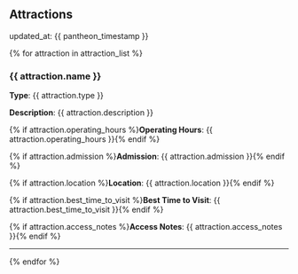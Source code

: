 ## Attractions

updated_at: {{ pantheon_timestamp }}

{% for attraction in attraction_list %}
### {{ attraction.name }}

**Type**: {{ attraction.type }}

**Description**: {{ attraction.description }}

{% if attraction.operating_hours %}**Operating Hours**: {{ attraction.operating_hours }}{% endif %}

{% if attraction.admission %}**Admission**: {{ attraction.admission }}{% endif %}

{% if attraction.location %}**Location**: {{ attraction.location }}{% endif %}

{% if attraction.best_time_to_visit %}**Best Time to Visit**: {{ attraction.best_time_to_visit }}{% endif %}

{% if attraction.access_notes %}**Access Notes**: {{ attraction.access_notes }}{% endif %}

---
{% endfor %}
